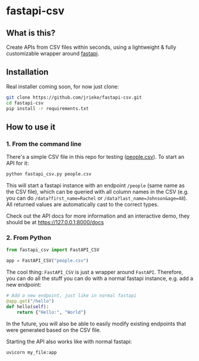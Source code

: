 # fastapi-csv

## What is this?

Create APIs from CSV files within seconds, using a lightweight & fully customizable 
wrapper around [fastapi](https://fastapi.tiangolo.com/). 


## Installation

Real installer coming soon, for now just clone:

```bash
git clone https://github.com/jrieke/fastapi-csv.git
cd fastapi-csv
pip install -r requirements.txt
```


## How to use it

### 1. From the command line

There's a simple CSV file in this repo for testing ([people.csv](people.csv)). To start 
an API for it:

```bash
python fastapi_csv.py people.csv
```

This will start a fastapi instance with an endpoint `/people` (same name as the CSV 
file), which can be queried with all column names in the CSV (e.g. you can do 
`/data?first_name=Rachel` or `/data?last_name=Johnson&age=48`). All returned values are 
automatically cast to the correct types. 

Check out the API docs for more information and an interactive demo, they should be at
https://127.0.0.1:8000/docs


### 2. From Python

```python
from fastapi_csv import FastAPI_CSV

app = FastAPI_CSV("people.csv")
```

The cool thing: `FastAPI_CSV` is just a wrapper around `FastAPI`. Therefore, you can do 
all the stuff you can do with a normal fastapi instance, e.g. add a new endpoint:

```python
# Add a new endpoint, just like in normal fastapi
@app.get("/hello")
def hello(self):
    return {"Hello:", "World"}
```

In the future, you will also be able to easily modify existing endpoints that were generated
based on the CSV file.

Starting the API also works like with normal fastapi:

```bash
uvicorn my_file:app
```